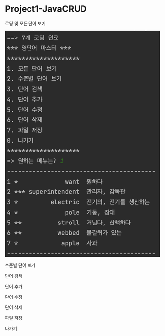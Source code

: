 # Project1-JavaCRUD

로딩 및 모든 단어 보기
<p><img src="screenshots/로딩 및 모든 단어 보기.png"></img></p>
수준별 단어 보기

단어 검색

단어 추가

단어 수정

단어 삭제

파일 저장

나가기

